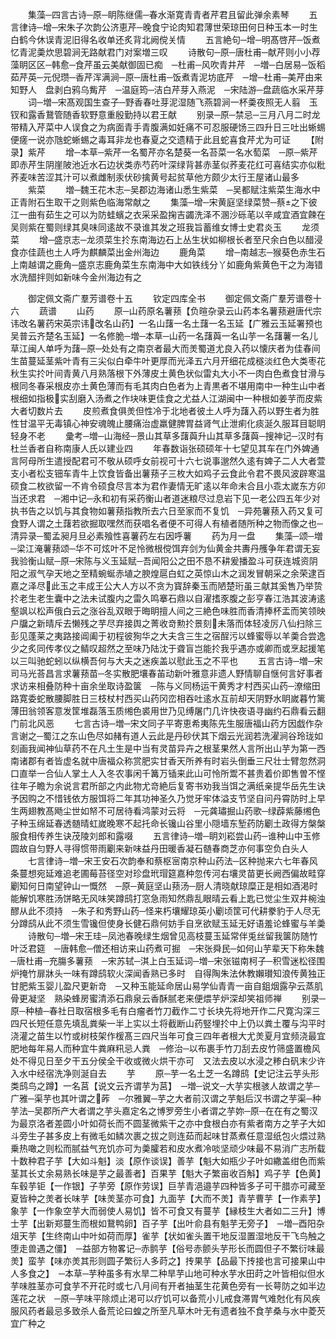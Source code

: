 <!-- { "loadSidebar": true } -->
　　集藻─四言古诗─原─眀陈继儒─春水渐寛青青者芹君且留此弹余素琴
　　五言律诗─增─宋朱子次韵公济恵芹─晚食宁论肉知君薄世荣琼田何日种玉本一时生白鹤今休误青泥旧得名收单还炙背北阙傥关情
　　五言絶句─增─明髙啓芹─饭煮忆青泥羮炊思碧涧无路献君门对案増三叹
　　诗散句─原─唐杜甫─献芹则小小荐藻眀区区─韩愈─食芹虽云美献御固已痴　─杜甫─风吹青井芹　─増─白居易─饭稻茹芹英─元倪瓒─香芹浑满涧─原─唐杜甫─饭煮青泥坊底芹　─增─杜甫─美芹由来知野人　盘剥白鸦乌觜芹　─温庭筠─洁白芹芽入燕泥　─宋陆游─盘蔬临水采芹芽
　　词─増─宋髙观国生查子─野香春吐芽泥湿随飞燕碧涧一杯羮夜照无人翦　玉钗和露香鵞管随香软野意重殷勤持以君王献
　　别录─原─禁忌─三月八月二时龙带精入芹菜中人误食之为病面青手青腹满如妊痛不可忍服硬饧三四升日三吐出蜥蜴便瘥一说亦虺蛇蜥蜴之毒耳非龙也春夏之交遗精于此且蛇喜食芹尤为可证
　　【附录】紫芹
　　增─本草─紫芹一名蜀芹亦名楚葵一名苔菜一名水萄菜　─原─紫芹即赤芹生阴崖陂池近水石边状类赤芍药叶深绿背甚赤茎似荞麦花红可喜结实亦似粃荞麦味苦涩其汁可以煮雌制汞伏砂擒黄号起贫草他方颇少太行王屋诸山最多
　　紫菜
　　増─魏王花木志─吴郡边海诸山悉生紫菜　─吴都赋注紫菜生海水中正青附石生取干之则紫色临海常献之
　　集藻─增─宋黄庭坚绿菜赞─蔡之下彼江一曲有茹生之可以为防蛙蠙之衣采采盈掬吉蠲洗泽不溷沙砾芼以辛咸宜酒宜餗在吴则紫在蜀则绿其臭味同逺故不录谁其发之班我旨蓄维女博士史君炎玉
　　龙须菜
　　增─盛京志─龙须菜生扵东南海边石上丛生状如柳根长者至尺余白色以醋浸食亦佳蔬也土人呼为麒麟菜出金州海边
　　鹿角菜
　　增─南越志─猴葵色赤生石上南越谓之鹿角─盛京志鹿角菜生东南海中大如铁线分丫如鹿角紫黄色干之为海错水洗醋拌则如新味今金州海边有之

　　御定佩文斋广羣芳谱卷十五
　　钦定四库全书
　　御定佩文斋广羣芳谱卷十六
　　蔬谱
　　山药
　　原─山药原名薯蓣【负暄杂录云山药本名薯蓣避唐代宗讳改名薯药宋英宗讳改名山药】一名山藷一名土藷一名玉延【广雅云玉延署预也吴普云齐楚名玉延】一名修脆─増─本草─山药一名藷藇一名山芋一名藷薯一名儿草江闽人单呼为藷─原─处处有之南京者最大而羙蜀道尤良入药以懐庆者为佳春间生苗蔓延茎紫叶青有三尖似白牵牛叶更厚而光泽五六月开细花成穟淡红色大类枣花秋生实扵叶间青黄八月熟落根下外薄皮土黄色状似雷丸大小不一肉白色煮食甘滑与根同冬春采根皮亦土黄色薄而有毛其肉白色者为上青黒者不堪用南中一种生山中者根细如指极实刮磨入汤煮之作块味更佳食之尤益人江湖闽中一种根如姜芋而皮紫大者切数片去
　　皮煎煮食俱羙但性冷于北地者彼土人呼为藷入药以野生者为胜性甘温平无毒镇心神安魂魄止腰痛治虚羸健脾胃益肾气止泄痢化痰涎久服耳目聪眀轻身不老
　　彚考─増─山海经─景山其草多藷藇升山其草多藷藇─搜神记─汉时有杜兰香者自称南康人氏以建业四
　　年春数诣张硕硕年十七望见其车在门外婢通言阿母所生遣授配君可不敬从硕呼女前视可十六七说事邈然久逺有婢子二人大者萱支小者松支钿车青牛上饮食皆备出薯蓣子三枚大如鸡子云食此令君不畏风波辟寒温硕食二枚欲留一不肯令硕食尽言本为君作妻情无旷逺以年命未合且小乖太嵗东方卯当还求君　─湘中记─永和初有采药衡山者道迷粮尽过息岩下见一老公四五年少对执书告之以饥与其食物如薯蓣指教所去六日至家而不复饥　─异苑薯蓣入药又复可食野人谓之土藷若欲掘取嘿然而获唱名者便不可得人有植者随所种之物而像之也─清异录─蜀孟昶月旦必素飱性喜薯药左右因呼薯
　　药为月一盘
　　集藻─颂─増─梁江淹薯蓣颂─华不可炫叶不足怜微根傥饵弃剑为仙黄金共夀丹雘争年君谓无妄我验衡山赋─原─宋陈与义玉延赋─吾闻阳公之田不恳不耕爰播盈斗可获连城资阴阳之淑气孕天地之至精蜿蜒赤埴之腴煌扈白虹之英惊山木之润发冒朝采之余荣逮百嘉之泽尽此玉之丰成王公大人方以不贪为寳辞秦玉而陋楚珩虽三献其奚售乃举贽扵老生老生囊中之法未试腹内之雷久鸣搴石鼎以自濯搘豕腹之彭亨春江浩其波涛逺壑飒以松声俄白云之涨谷乱双眼于晦眀擅人间之三絶色味胜而香清捧杯盂而笑领映户牖之新晴斥去懒残之芋尽弃接舆之菁收竒勲扵景刻未落而体轻凌厉八仙扫除三彭见蓬莱之夷路接阊阖于初程彼狥华之大夫含三生之宿酲污以蜂蜜辱以羊羮合尝逸少之炙同传孝仪之鲭叹超然之至味乃陆沈于聋盲岂能扵我乎遇亦或卿而或烹起援笔以三叫驰蛇蚓以纵横吾何与大夫之迷疾盖以慰此玉之不平也
　　五言古诗─増─宋司马光荅昌言求薯蓣苗─冬实散肥壤春苖动新叶雅意非遗人野情聊自惬何言好事者求访来相叠防种十亩余坐取诗盈箧　─陈与义同杨运干黄秀才村西买山药─潦缩田路寛委蛇散腰脚胜日三枝杖村西买山药冈峦相吞吐逺水互前却天阴野水眀嵗暮竹篱薄田翁领客意发筐堆磊落玉质缃色裘用世乃见缚屠门几许快夜语寻幽约石鼎看云翻门前北风恶
　　七言古诗─増─宋文同子平寄恵希夷陈先生服唐福山药方因戯作杂言谢之─蜀江之东山色尽如赭有道人云此是丹砂伏其下烟云光润若洗濯涧谷玲珑如刻画我闻神仙草药不在凡土生是中当有灵苗异卉之根茎果然人言所出山芋为第一西南诸郡有者皆虚名就中唐福众称赏肥实甘香天所养有时岩头倒垂三尺壮士臂忽然洞口直举一合仙人掌土人入冬农事闲千篝万锸来此山可怜所鬻不甚贵着价即售曽不悭往年子瞻为余说言君所部之内此物尤竒絶后复寄书劝我当饵之满纸亲提华岳先生诀予因购之不惜钱依方服饵将二年其功神圣久乃觉牙牢体溢支节坚自问丹霄防时上早生两翅教髙飏尘世如帑不可居待看鸿蒙对云将　─元龚璛掘山药歌─绿薜紫藤缃色子种玉绵延春透髄晴虹嵗晚寒不起托命长镵山谷里小隠墙东堑药防劚土政得方槃槃服食相传养生诀茂陵刘郎和露啜
　　五言律诗─増─眀刘崧尝山药─谁种山中玉修圆故自匀野人寻得惯带雨劚来新味益丹田暖香凝石髄春商芝亦何事空负白头人
　　七言律诗─増─宋王安石次韵奉和蔡枢宻南京种山药法─区种抛来六七年春风条蔓想宛延难追老圃莓苔径空对珍盘玳瑁筵嘉种忽传河右壤灵苗更长阙西偏故畦穿劚知何日南望钟山一慨然　─原─黄庭坚山蓣汤─厨人清晓献琼糜正是相如酒渇时能解饥寒胜汤饼略无风味笑蹲鸱打窓急雨知然鼎乱眼晴云看上匙已觉尘生双井椀浊醪从此不须持　─朱子和秀野山药─怪来朽壤耀琼英小劚顷筐可代耕豢豹于人尽无分蹲鸱从此不须生雪镵但使身长健石鼎何妨手自烹欲赋玉延无好语羞论蜂蜜与羊羮
　　诗散句─増─宋王珪─凤池春晚绿生烟曾见高枝蔓玉延常伴兎丝留我箧防随竹叶泛君筵　─唐韩愈─僧还相访来山药煮可掘　─宋张舜民─如何山芋辈天下称朱魏　─唐杜甫─充膓多薯蓣　─宋苏轼─淇上白玉延词─増─宋张镃南柯子─积雪迷松径围炉掩竹扉牀头一味有蹲鸱软火深闻香熟已多时　自得陶朱法休教嬾瓉知浪传黄独正甘肥紫玉婴儿盈尺更新竒　─又种玉能延命居山易学仙青青一亩自鉏烟露孕云蒸肌骨更凝坚　熟染蜂房蜜清添石鼎泉云香酥腻老来便煨芋炉深却笑祖师禅
　　别录─原─种植─春社日取宿根多毛有白瘤者竹刀截作二寸长块先将地开作二尺寛沟深三四尺长短任意先填乱粪柴一半上实以土将截断山药竪埋扵中上仍以粪土覆与沟平时浇灌之苗生以竹或树枝架作楥髙三四尺当年可食三四年者根大尤羙夏月宜频浇最宜肥地每年易人而种宜牛粪麻籸忌人粪　─修治─以布裹手竹刀刮去皮竹筛盛置檐风处不得见日至夕干五分侯全干收或微火烘干亦可　又法去皮以水浸之糁白矾末少许入水中经宿洗净则涎自去
　　芋
　　原─芋一名土芝一名蹲鸱【史记注云芋头形类鸱鸟之蹲】一名莒【说文云齐谓芋为莒】　─増─说文─大芋实根骇人故谓之芋─广雅─渠芋也其叶谓之葃　─尔雅翼─芋之大者前汉谓之芋魁后汉书谓之芋渠─种芋法─吴郡所产大者谓之芋头嘉定名之博罗旁生小者谓之芋妳─原─在在有之蜀汉为最京洛者差圆小叶如荷长而不圆茎微紫干之亦中食根白亦有紫者南方之芋子大如斗旁生子甚多皮上有微毛如鳞次裹之拔之则连茹而起味甘蒸煮任意湿纸包火煨过熟乗热噉之则松而腻益气充饥亦可为羮臛若和皮水煮冷啖坚顽少味最不易消广志所载十数种君子芋【大如斗魁】淡【原作谈误】善芋【魁大如瓶少子叶如繖盖绀色而紫茎其长丈余易熟长味是芋之最善者】百果芋【魁大子繁亩收百斛】鸡子芋【色黄】车毂芋钜【一作银】子芋旁【原作劳误】巨芋青浥邉芋四种皆多子可干腊亦可藏至夏皆种之羙者长味芋【味羙茎亦可食】九面芋【大而不羙】青芋曹芋【一作素芋】象芋【一作象空芋大而弱使人易饥】皆不可食又有蔓芋【縁枝生大者如二三升】博士芋【出新郑蔓生而根如鵞鸭卵】百子芋【出叶俞县有魁芋无旁子】　─増─酉阳杂俎天芋【生终南山中叶如荷而厚】雀芋【状如雀头置干地反湿置湿地反干飞鸟触之堕走兽遇之僵】　─益部方物畧记─赤鹯芋【俗号赤颤头芋形长而圆但子不繁衍味最羙】蛮芋【味亦羙其形则圆子繁衍人多莳之】抟果芋【品最下抟接也言可接果山中人多食之】　─本草─芋种虽多有水旱二种旱芋山地可种水芋水田莳之叶皆相似但水芋味胜茎亦可食芋不开花时或七八月间有开者抽茎生花黄色旁有一长萼防之如半边莲花之状　─原─芋味平除烦止渇可以疗饥可以备荒小儿戒食滞胃气难尅化有风疾服风药者最忌多致杀人备荒论曰蝗之所至凡草木叶无有遗者独不食芋桑与水中菱芡宜广种之
